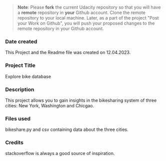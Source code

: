 >**Note**: Please **fork** the current Udacity repository so that you will have a **remote** repository in **your** Github account. Clone the remote repository to your local machine. Later, as a part of the project "Post your Work on Github", you will push your proposed changes to the remote repository in your Github account.

### Date created
This Project and the Readme file was created on 12.04.2023.

### Project Title
Explore bike database 

### Description
This project allows you to gain insights in the bikesharing system of three cities: New York, Washington and Chicgao.

### Files used
bikeshare.py and csv containing data about the three cities.

### Credits
stackoverflow is always a good source of inspiration. 
